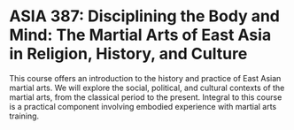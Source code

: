 # ASIA 387: Disciplining the Body and Mind: The Martial Arts of East Asia in Religion, History, and Culture

This course offers an introduction to the history and practice of East Asian martial arts. We will explore the social, political, and cultural contexts of the martial arts, from the classical period to the present. Integral to this course is a practical component involving embodied experience with martial arts training.